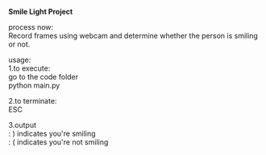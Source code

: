 **Smile Light Project**


process now:    
Record frames using webcam and determine whether the person is smiling or not.

   
usage:   
1.to execute:     
	go to the code folder   
	python main.py   
   
2.to terminate:   
	ESC
    
3.output   
	: ) indicates you're smiling   
	: ( indicates you're not smiling   
